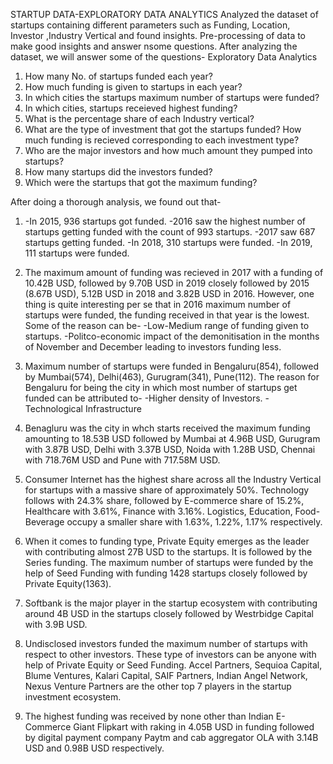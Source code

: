 STARTUP DATA-EXPLORATORY DATA ANALYTICS
Analyzed the dataset of startups containing different parameters such as Funding, Location, Investor ,Industry Vertical and found insights.
Pre-processing of data to make good insights and answer nsome questions.
After analyzing the dataset, we will answer some of the questions-
Exploratory Data Analytics

1) How many No. of startups funded each year?
2) How much funding is given to startups in each year?
3) In which cities the startups maximum number of startups were funded?
4) In which cities, startups receieved highest funding?
5) What is the percentage share of each Industry vertical?
6) What are the type of investment that got the startups funded? How much funding is recieved corresponding to each investment type?
7) Who are the major investors and how much amount they pumped into startups?
8) How many startups did the investors funded?
9) Which were the startups that got the maximum funding?

After doing a thorough analysis, we found out that-
1) -In 2015, 936 startups got funded. 
   -2016 saw the highest number of startups getting funded with the count of 993 startups. 
   -2017 saw 687 startups getting funded.
   -In 2018, 310 startups were funded.
   -In 2019, 111 startups were funded.
   
2) The maximum amount of funding was recieved in 2017 with a funding of 10.42B USD, followed by 9.70B USD in 2019 closely followed by 2015 (8.67B USD), 5.12B USD in 2018 and 3.82B USD in 2016.
   However, one thing is quite interesting per se that in 2016 maximum number of startups were funded, the funding received in that year is the lowest.
   Some of the reason can be-
   -Low-Medium range of funding given to startups.
   -Politco-economic impact of the demonitisation in the months of November and December leading to investors funding less.
 
3) Maximum number of startups were funded in Bengaluru(854), followed by Mumbai(574), Delhi(463), Gurugram(341), Pune(112).
   The reason for Bengaluru for being the city in which most number of startups get funded can be attributed to-
   -Higher density of Investors.
   -Technological Infrastructure
 
4) Benagluru was the city in whch starts received the maximum funding amounting to 18.53B USD followed by Mumbai at 4.96B USD, Gurugram with 3.87B USD, Delhi with 3.37B USD, Noida with 1.28B USD, Chennai with 718.76M USD and Pune with 717.58M USD.

5) Consumer Internet has the highest share across all the Industry Vertical for startups with a massive share of approximately 50%. 
   Technology follows with 24.3% share, followed by E-commerce share of 15.2%, Healthcare with 3.61%, Finance with 3.16%.
   Logistics, Education, Food-Beverage occupy a smaller share with 1.63%, 1.22%, 1.17% respectively.
 
6) When it comes to funding type, Private Equity emerges as the leader with contributing almost 27B USD to the startups.
   It is followed by the Series funding.
   The maximum number of startups were funded by the help of Seed Funding with funding 1428 startups closely followed by Private Equity(1363).

7) Softbank is the major player in the startup ecosystem with contributing around 4B USD in the startups closely followed by Westrbidge Capital with 3.9B USD.

8) Undisclosed investors funded the maximum number of startups with respect to other investors. These type of investors can be anyone with help of Private Equity or Seed Funding.
   Accel Partners, Sequioa Capital, Blume Ventures, Kalari Capital, SAIF Partners, Indian Angel Network, Nexus Venture Partners are the other top 7 players in the startup investment ecosystem.
   
9) The highest funding was received by none other than Indian E-Commerce Giant Flipkart with raking in 4.05B USD in funding followed by digital payment company Paytm and cab aggregator OLA with 3.14B USD and 0.98B USD respectively.
 
